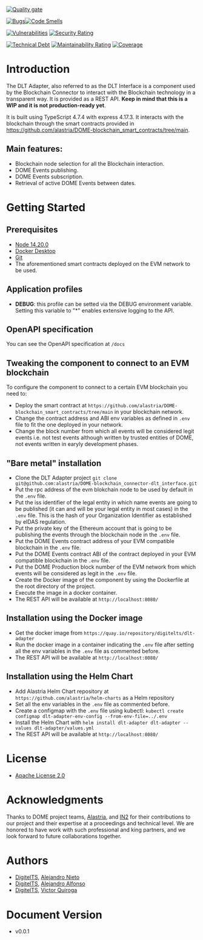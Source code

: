 [![Quality gate](https://sonarcloud.io/api/project_badges/quality_gate?project=digitelts_dlt-adapter)](https://sonarcloud.io/summary/new_code?id=digitelts_dlt-adapter)

[![Bugs](https://sonarcloud.io/api/project_badges/measure?project=digitelts_dlt-adapter&metric=bugs)](https://sonarcloud.io/summary/new_code?id=digitelts_dlt-adapter)[![Code Smells](https://sonarcloud.io/api/project_badges/measure?project=digitelts_dlt-adapter&metric=code_smells)](https://sonarcloud.io/summary/new_code?id=digitelts_dlt-adapter)

[![Vulnerabilities](https://sonarcloud.io/api/project_badges/measure?project=digitelts_dlt-adapter&metric=vulnerabilities)](https://sonarcloud.io/summary/new_code?id=digitelts_dlt-adapter)
[![Security Rating](https://sonarcloud.io/api/project_badges/measure?project=digitelts_dlt-adapter&metric=security_rating)](https://sonarcloud.io/summary/new_code?id=digitelts_dlt-adapter)

[![Technical Debt](https://sonarcloud.io/api/project_badges/measure?project=digitelts_dlt-adapter&metric=sqale_index)](https://sonarcloud.io/summary/new_code?id=digitelts_dlt-adapter)
[![Maintainability Rating](https://sonarcloud.io/api/project_badges/measure?project=digitelts_dlt-adapter&metric=sqale_rating)](https://sonarcloud.io/summary/new_code?id=digitelts_dlt-adapter)
[![Coverage](https://sonarcloud.io/api/project_badges/measure?project=digitelts_dlt-adapter&metric=coverage)](https://sonarcloud.io/summary/new_code?id=digitelts_dlt-adapter)

# Introduction
The DLT Adapter, also referred to as the DLT Interface is a component used by the Blockchain Connector to interact with the Blockchain technology in a transparent way. It is provided as a REST API. **Keep in mind that this is a WIP and it is not production-ready yet**. 

It is built using TypeScript 4.7.4 with express 4.17.3. It interacts with the blockchain through the smart contracts provided in https://github.com/alastria/DOME-blockchain_smart_contracts/tree/main.

## Main features:
- Blockchain node selection for all the Blockchain interaction.
- DOME Events publishing.
- DOME Events subscription.
- Retrieval of active DOME Events between dates.


# Getting Started

## Prerequisites
- [Node 14.20.0](https://nodejs.org/en/blog/release/v14.20.0)
- [Docker Desktop](https://www.docker.com/)
- [Git](https://git-scm.com/)
- The aforementioned smart contracts deployed on the EVM network to be used.

## Application profiles
- <b>DEBUG</b>: this profile can be setted via the DEBUG environment variable. Setting this variable to "*" enables extensive logging to the API.

## OpenAPI specification
You can see the OpenAPI specification at `/docs`

## Tweaking the component to connect to an EVM blockchain
To configure the component to connect to a certain EVM blockchain you need to:
- Deploy the smart contract at `https://github.com/alastria/DOME-blockchain_smart_contracts/tree/main` in your blockchain network. 
- Change the contract address and ABI env variables as defined in `.env` file to fit the one deployed in your network. 
- Change the block number from which all events will be considered legit events i.e. not test events although written by trusted entities of DOME, not events written in earyly development phases.

## "Bare metal" installation
- Clone the DLT Adapter project `git clone git@github.com:alastria/DOME-blockchain_connector-dlt_interface.git`
- Put the rpc address of the evm blokchain node to be used by default in the `.env` file.
- Put the iss identifier of the legal entity in which name events are going to be published (it can and will be your legal entity in most cases) in the `.env` file. This is the hash of your Organization Identifier as established by eIDAS regulation.
- Put the private key of the Ethereum account that is going to be publishing the events through the blockchain node in the `.env` file.
- Put the DOME Events contract address of your EVM compatible blockchain in the `.env` file.
- Put the DOME Events contract ABI of the contract deployed in your EVM compatible blockchain in the `.env` file.
- Put the DOME Production block number of the EVM network from which events will be considered as legit in the `.env` file.
- Create the Docker image of the component by using the Dockerfile at the root directory of the project.
- Execute the image in a docker container.
- The REST API will be available at `http://localhost:8080/`

## Installation using the Docker image
- Get the docker image from `https://quay.io/repository/digitelts/dlt-adapter`
- Run the docker image in a container indicating the `.env` file after setting all the env variables in the `.env` file as commented before.
- The REST API will be available at `http://localhost:8080/`

## Installation using the Helm Chart
- Add Alastria Helm Chart repository at `https://github.com/alastria/helm-charts` as a Helm repository
- Set all the env variables in the `.env` file as commented before.
- Create a configmap with the `.env` file using kubectl: `kubectl create configmap dlt-adapter-env-config --from-env-file=../.env`
- Install the Helm Chart with `helm install dlt-adapter dlt-adapter --values dlt-adapter/values.yml`
- The REST API will be available at `http://localhost:8080/`

# License
- [Apache License 2.0](https://www.apache.org/licenses/LICENSE-2.0)


# Acknowledgments
Thanks to DOME project teams, [Alastria](https://alastria.io/), and [IN2](https://digitelts.es/) for their contributions to our project and their expertise at a proceedings and technical level. We are honored to have work with such professional and king partners, and we look forward to future collaborations together.

# Authors
- [DigitelTS](https://digitelts.com/), [Alejandro Nieto](mailto:alejandro.nieto@madisonmk.com)
- [DigitelTS](https://digitelts.com/), [Alejandro Alfonso](mailto:alejandro.alfonso@madisonmk.com)
- [DigitelTS](https://digitelts.com/), [Victor Quiroga](mailto:victorjavier.quirog@madisonmk.com)

# Document Version
- v0.0.1